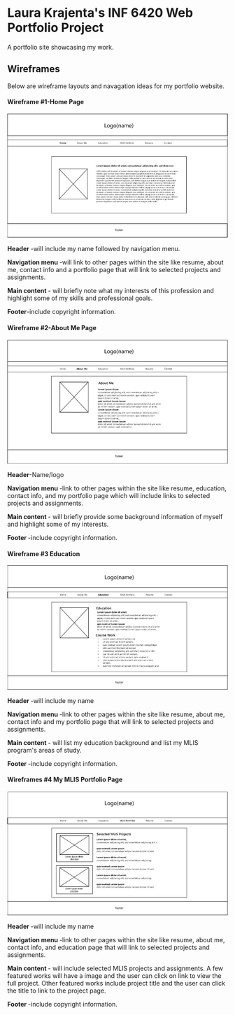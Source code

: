 # Laura Krajenta's INF 6420 Web Portfolio Project

A portfolio site showcasing my work. 

## Wireframes

Below are wireframe layouts and navagation ideas for my portfolio website. 

#### <b> Wireframe #1-Home Page </b>

![Wireframe For Home Page](wireframes/homepage-wireframe-scaled.jpg)

<b>Header </b>-will include my name followed by navigation menu.

<b>Navigation menu </b>-will link to other pages within the site like resume, about me, contact info and a portfolio page that will link to selected projects and assignments. 

<b>Main content </b>- will briefly note what my interests of this profession and highlight some of my skills and professional goals. 

<b>Footer</b>-include copyright information.


#### <b> Wireframe #2-About Me Page </b>

![Wireframe For Home Page](wireframes/aboutme-wireframe-scaled.jpg)


<b>Header</b>-Name/logo

<b>Navigation menu </b>-link to other pages within the site like resume, education, contact info, and my portfolio page which will include links to selected projects and assignments.

<b>Main content </b>- will briefly provide some background information of myself and highlight some of my interests.  

<b>Footer </b>-include copyright information.

#### <b>Wireframe #3 Education </b>

![Wireframe of My Education Page](wireframes/education-wireframe-scaled.jpg)

<b>Header </b>-will include my name 

<b>Navigation menu </b>-link to other pages within the site like resume, about me, contact info and my portfolio page that will link to selected projects and assignments.

<b>Main content </b>- will list my education background and list my MLIS program's areas of study.  

<b>Footer </b>-include copyright information.

#### <b>Wireframes #4 My MLIS Portfolio Page </b>

![Wireframe of My MLIS Page](wireframes/mlis-portfolio-wireframe.jpg)

<b>Header </b>-will include my name 

<b>Navigation menu </b>-link to other pages within the site like resume, about me, contact info, and education page that will link to selected projects and assignments.

<b>Main content </b>- will include selected MLIS projects and assignments. A few featured works will have a image and the user can click on link to view the full project.  Other featured works include project title and the user can click the title to link to the project page.    

<b>Footer </b>-include copyright information.



